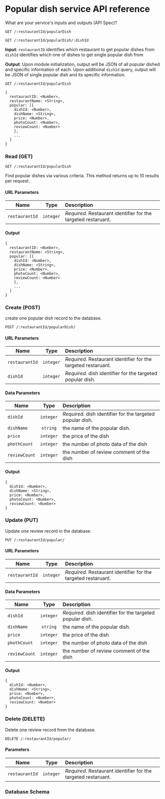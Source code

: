 

# Popular dish service API reference

What are your service's inputs and outputs (API Spec)?

`GET /:restaurantId/popularDish`

`GET /:restaurantId/popularDish/:dishId`


**Input**: `restaurantID` identifies which restaurant to get popular dishes from
            `dishId` identifies which one of dishes to get single popular dish from 

**Output**: Upon module initialization, output will be JSON of all popular dished and specific information of each.
            Upon additional `dishId` query, output will be JSON of single popular dish and its specific information.

`GET /:restaurantId/popularDish`

```
{
  restaurantID: <Number>,
  restaurantName: <String>,
  popular: [{
    dishId: <Number>,
    dishName: <String>,
    price: <Number>,
    photoCount: <Number>,
    reviewCount: <Number>
    },
    ...
  ]
}
```


### Read (GET)

`GET /:restaurantId/popularDish`

Find popular dishes via various criteria. This method returns up to 10 results per request.

#### URL Parameters

| Name             | Type          | Description                                                            |
| ---------------- |:-------------:| :----------------------------------------------------------------------|
| `restaurantId`   | `integer`     | *Required.* Restaurant identifier for the targeted restaruant.         |

#### Output

```
{
  restaurantID: <Number>,
  restaurantName: <String>,
  popular: [{
    dishId: <Number>,
    dishName: <String>,
    price: <Number>,
    photoCount: <Number>,
    reviewCount: <Number>
    },
    ...
  ]
}
```

### Create (POST)

create one popular dish record to the database.

`POST /:restaurantId/popularDish/`

#### URL Parameters

| Name             | Type          | Description                                                            |
| ---------------- |:-------------:| :----------------------------------------------------------------------|
| `restaurantId`   | `integer`     | *Required.* Restaurant identifier for the targeted restaruant.         |
| `dishId`         | `integer`     | *Required.* dish identifier for the targeted popular dish.             |

#### Data Parameters
| Name             | Type          | Description                                                            |
| ---------------- |:-------------:| :----------------------------------------------------------------------|
| `dishId`         | `integer`     | *Required.* dish identifier for the targeted popular dish.             |
| `dishName`       | `string`      | the name of the popular dish.                                          |
| `price `         | `integer`     | the price of the dish                                                  |
| `phothCount`     | `integer`     | the number of photo data of the dish                                   |
| `reviewCount`    | `integer`     | the number of review comment of the dish                               |

#### Output
```
{
  dishId: <Number>,
  dishName: <String>,
  price: <Number>,
  photoCount: <Number>,
  reviewCount: <Number>
}
```


### Update (PUT)

Update one review record in the database.

`PUT /:restaurantId/popular/`

#### URL Parameters

| Name             | Type          | Description                                                            |
| ---------------- |:-------------:| :----------------------------------------------------------------------|
| `restaurantId`   | `integer`     | *Required.* Restaurant identifier for the targeted restaruant.         |

#### Data Parameters
| Name             | Type          | Description                                                            |
| ---------------- |:-------------:| :----------------------------------------------------------------------|
| `dishId`         | `integer`     | *Required.* dish identifier for the targeted popular dish.             |
| `dishName`       | `string`      | the name of the popular dish.                                          |
| `price `         | `integer`     | the price of the dish                                                  |
| `phothCount`     | `integer`     | the number of photo data of the dish                                   |
| `reviewCount`    | `integer`     | the number of review comment of the dish                               |

#### Output
```
{
  dishId: <Number>,
  dishName: <String>,
  price: <Number>,
  photoCount: <Number>,
  reviewCount: <Number>
}
```

### Delete (DELETE)

Delete one review record from the database.

`DELETE /:restaurantId/popular/`

#### Parameters

| Name             | Type          | Description                                                            |
| ---------------- |:-------------:| :----------------------------------------------------------------------|
| `restaurantId`   | `integer`     | *Required.* Restaurant identifier for the targeted restaruant.         |

### Database Schema
